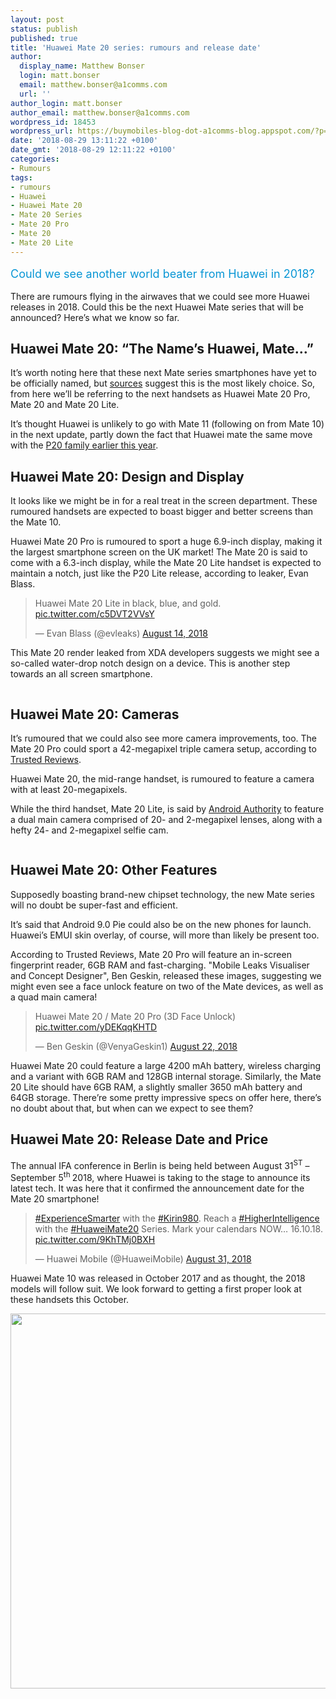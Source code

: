 ```yaml
---
layout: post
status: publish
published: true
title: 'Huawei Mate 20 series: rumours and release date'
author:
  display_name: Matthew Bonser
  login: matt.bonser
  email: matthew.bonser@a1comms.com
  url: ''
author_login: matt.bonser
author_email: matthew.bonser@a1comms.com
wordpress_id: 18453
wordpress_url: https://buymobiles-blog-dot-a1comms-blog.appspot.com/?p=18453
date: '2018-08-29 13:11:22 +0100'
date_gmt: '2018-08-29 12:11:22 +0100'
categories:
- Rumours
tags:
- rumours
- Huawei
- Huawei Mate 20
- Mate 20 Series
- Mate 20 Pro
- Mate 20
- Mate 20 Lite
---
```

<p><span class="postStandFirst" style="color: #0896d5; line-height: 26px; font-size: 18px;">Could we see another world beater from Huawei in 2018?</span></p>
<p>There are rumours flying in the airwaves that we could see more Huawei releases in 2018. Could this be the next Huawei Mate series that will be announced? Here&rsquo;s what we know so far.</p>
<h2>Huawei Mate 20: &ldquo;The Name&rsquo;s Huawei, Mate&hellip;&rdquo;</h2>
<p>It&rsquo;s worth noting here that these next Mate series smartphones have yet to be officially named, but <a href="https://www.androidauthority.com/huawei-mate-20-pro-891226/" target="_blank" rel="noopener noreferrer">sources</a> suggest this is the most likely choice. So, from here we&rsquo;ll be referring to the next handsets as Huawei Mate 20 Pro, Mate 20 and Mate 20 Lite.</p>
<p>It&rsquo;s thought Huawei is unlikely to go with Mate 11 (following on from Mate 10) in the next update, partly down the fact that Huawei mate the same move with the <a href="https://blog.buymobiles.net/features/huawei-p20-p20-pro-and-p20-lite-heres-what-you-need-to-know" target="_blank" rel="noopener noreferrer">P20 family earlier this year</a>.</p>
<h2>Huawei Mate 20: Design and Display</h2>
<p>It looks like we might be in for a real treat in the screen department. These rumoured handsets are expected to boast bigger and better screens than the Mate 10.</p>
<p>Huawei Mate 20 Pro is rumoured to sport a huge 6.9-inch display, making it the largest smartphone screen on the UK market! The Mate 20 is said to come with a 6.3-inch display, while the Mate 20 Lite handset is expected to maintain a notch, just like the P20 Lite release, according to leaker, Evan Blass.</p>
<blockquote class="twitter-tweet" data-lang="en">
<p dir="ltr" lang="en">Huawei Mate 20 Lite in black, blue, and gold. <a href="https://t.co/c5DVT2VVsY">pic.twitter.com/c5DVT2VVsY</a></p>
<p>&mdash; Evan Blass (@evleaks) <a href="https://twitter.com/evleaks/status/1029318723709100032?ref_src=twsrc%5Etfw">August 14, 2018</a></p></blockquote>
<p><script async src="https://platform.twitter.com/widgets.js" charset="utf-8"></script></p>
<p>This Mate 20 render leaked from XDA developers suggests we might see a so-called water-drop notch design on a device. This is another step towards an all screen smartphone.</p>
<p><img class="aligncenter size-full wp-image-18456" src="https://lh3.googleusercontent.com/WNLyAnic42EnboqEhfYoiTtVNssmKYzzAmUcoRx3FuKyZS_ibvgvZ4my7m9zpCgYkZP_01BeJoSVUhLDFqMzCHQh=s0" alt="" /></p>
<h2>Huawei Mate 20: Cameras</h2>
<p>It&rsquo;s rumoured that we could also see more camera improvements, too. The Mate 20 Pro could sport a 42-megapixel triple camera setup, according to <a href="https://www.trustedreviews.com/news/huawei-mate-20-pro-lite-3486661" target="_blank" rel="noopener noreferrer">Trusted Reviews</a>.</p>
<p>Huawei Mate 20, the mid-range handset, is rumoured to feature a camera with at least 20-megapixels.</p>
<p>While the third handset, Mate 20 Lite, is said by <a href="https://www.androidauthority.com/huawei-mate-20-pro-891226/" target="_blank" rel="noopener noreferrer">Android Authority</a> to feature a dual main camera comprised of 20- and 2-megapixel lenses, along with a hefty 24- and 2-megapixel selfie cam.</p>
<p><img class="aligncenter size-full wp-image-18458" src="https://lh3.googleusercontent.com/AYGthUdoWln02nr0o87tUTIBWKXZdJx8RpJfOBwgLqzCGwgOyWGLWc4vFrfvZ-AnhiKMraKjQd8n1hqTVjP1KVZL=s0" alt="" /></p>
<h2>Huawei Mate 20: Other Features</h2>
<p>Supposedly boasting brand-new chipset technology, the new Mate series will no doubt be super-fast and efficient.</p>
<p>It&rsquo;s said that Android 9.0 Pie could also be on the new phones for launch. Huawei&rsquo;s EMUI skin overlay, of course, will more than likely be present too.</p>
<p>According to Trusted Reviews, Mate 20 Pro will feature an in-screen fingerprint reader, 6GB RAM and fast-charging. "Mobile Leaks Visualiser and Concept Designer", Ben Geskin, released these images, suggesting we might even see a face unlock feature on two of the Mate devices, as well as a quad main camera!</p>
<blockquote class="twitter-tweet" data-lang="en">
<p dir="ltr" lang="en">Huawei Mate 20 / Mate 20 Pro (3D Face Unlock) <a href="https://t.co/yDEKqqKHTD">pic.twitter.com/yDEKqqKHTD</a></p>
<p>&mdash; Ben Geskin (@VenyaGeskin1) <a href="https://twitter.com/VenyaGeskin1/status/1032229652885061632?ref_src=twsrc%5Etfw">August 22, 2018</a></p></blockquote>
<p><script async src="https://platform.twitter.com/widgets.js" charset="utf-8"></script></p>
<p>Huawei Mate 20 could feature a large 4200 mAh battery, wireless charging and a variant with 6GB RAM and 128GB internal storage. Similarly, the Mate 20 Lite should have 6GB RAM, a slightly smaller 3650 mAh battery and 64GB storage. There&rsquo;re some pretty impressive specs on offer here, there&rsquo;s no doubt about that, but when can we expect to see them?</p>
<h2>Huawei Mate 20: Release Date and Price</h2>
<p>The annual IFA conference in Berlin is being held between August 31<sup>ST</sup> &ndash; September 5<sup>th&nbsp;</sup>2018, where Huawei is taking to the stage to announce its latest tech. It was here that it confirmed the announcement date for the Mate 20 smartphone!</p>
<blockquote class="twitter-tweet" data-lang="en">
<p dir="ltr" lang="en"><a href="https://twitter.com/hashtag/ExperienceSmarter?src=hash&amp;ref_src=twsrc%5Etfw">#ExperienceSmarter</a> with the <a href="https://twitter.com/hashtag/Kirin980?src=hash&amp;ref_src=twsrc%5Etfw">#Kirin980</a>. Reach a <a href="https://twitter.com/hashtag/HigherIntelligence?src=hash&amp;ref_src=twsrc%5Etfw">#HigherIntelligence</a> with the <a href="https://twitter.com/hashtag/HuaweiMate20?src=hash&amp;ref_src=twsrc%5Etfw">#HuaweiMate20</a> Series. Mark your calendars NOW&hellip; 16.10.18. <a href="https://t.co/9KhTMj0BXH">pic.twitter.com/9KhTMj0BXH</a></p>
<p>&mdash; Huawei Mobile (@HuaweiMobile) <a href="https://twitter.com/HuaweiMobile/status/1035505415474302977?ref_src=twsrc%5Etfw">August 31, 2018</a></p></blockquote>
<p><script async src="https://platform.twitter.com/widgets.js" charset="utf-8"></script></p>
<p>Huawei Mate 10 was released in October 2017 and as thought, the 2018 models will follow suit. We look forward to getting a first proper look at these handsets this October.</p>
<p><img class="aligncenter wp-image-17054 size-full" src="https://lh3.googleusercontent.com/eSuxKkbnYimoCnUJbX6xg7eYuNpo3MP7srY6Y5qdGnFZ48x3jLzgA2Ery229QVJLiyKR9iHPguxTLg7QTBwJZh-OPg=s0" alt="" width="600" height="600" /></p>
